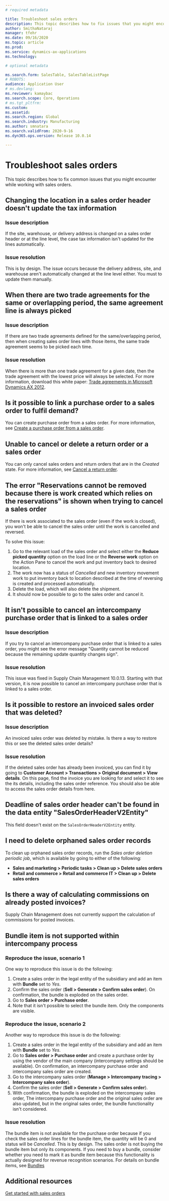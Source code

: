 ```yaml
---
# required metadata

title: Troubleshoot sales orders
description: This topic describes how to fix issues that you might encounter while working with sales orders.
author: SmithaNataraj
manager: tfehr
ms.date: 09/16/2020
ms.topic: article
ms.prod: 
ms.service: dynamics-ax-applications
ms.technology: 

# optional metadata

ms.search.form: SalesTable, SalesTableListPage
# ROBOTS: 
audience: Application User
# ms.devlang: 
ms.reviewer: kamaybac
ms.search.scope: Core, Operations
# ms.tgt_pltfrm: 
ms.custom: 
ms.assetid: 
ms.search.region: Global
ms.search.industry: Manufacturing
ms.author: smnatara
ms.search.validFrom: 2020-9-16
ms.dyn365.ops.version: Release 10.0.14

---
```

# Troubleshoot sales orders

This topic describes how to fix common issues that you might encounter while working with sales orders.

## Changing the location in a sales order header doesn't update the tax information

### Issue description

If the site, warehouse, or delivery address is changed on a sales order header or at the line level, the case tax information isn't updated for the lines automatically.

### Issue resolution

This is by design. The issue occurs because the delivery address, site, and warehouse aren't automatically changed at the line level either. You must to update them manually.

## When there are two trade agreements for the same or overlapping period, the same agreement line is always picked

### Issue description

If there are two trade agreements defined for the same/overlapping period, then when creating sales order lines with those items, the same trade agreement seems to be picked each time.

### Issue resolution

When there is more than one trade agreement for a given date, then the trade agreement with the lowest price will always be selected. For more information, download this white paper: [Trade agreements in Microsoft Dynamics AX 2012](https://www.axug.com/HigherLogic/System/DownloadDocumentFile.ashx?DocumentFileKey=3396a3a8-1f48-4d85-8cd6-5fa982f62e90).

## Is it possible to link a purchase order to a sales order to fulfil demand?

You can create purchase order from a sales order. For more information, see [Create a purchase order from a sales order](tasks/create-purchase-order-sales-order.md).

## Unable to cancel or delete a return order or a sales order

You can only cancel sales orders and return orders that are in the *Created* state. For more information, see [Cancel a return order](../service-management/cancel-return-order.md).

## The error "Reservations cannot be removed because there is work created which relies on the reservations" is shown when trying to cancel a sales order

If there is work associated to the sales order (even if the work is closed), you won't be able to cancel the sales order until the work is cancelled and reversed.

To solve this issue:

1. Go to the relevant load of the sales order and select either the **Reduce picked quantity** option on the load line or the **Reverse work** option on the Action Pane to cancel the work and put inventory back to desired location.
2. The work now has a status of *Cancelled* and new inventory movement work to put inventory back to location described at the time of reversing is created and processed automatically.
3. Delete the load, which will also delete the shipment.
4. It should now be possible to go to the sales order and cancel it.

## It isn't possible to cancel an intercompany purchase order that is linked to a sales order

### Issue description

If you try to cancel an intercompany purchase order that is linked to a sales order, you might see the error message "Quantity cannot be reduced because the remaining update quantity changes sign".

### Issue resolution

This issue was fixed in Supply Chain Management 10.0.13. Starting with that version, it is now possible to cancel an intercompany purchase order that is linked to a sales order.

## Is it possible to restore an invoiced sales order that was deleted?

### Issue description

An invoiced sales order was deleted by mistake. Is there a way to restore this or see the deleted sales order details?

### Issue resolution

If the deleted sales order has already been invoiced, you can find it by going to **Customer Account > Transactions > Original document > View details**. On this page, find the invoice you are looking for and select it to see the its details, including the sales order reference. You should also be able to access the sales order details from here.

## Deadline of sales order header can't be found in the data entity "SalesOrderHeaderV2Entity"

This field doesn't exist on the `SalesOrderHeaderV2Entity` entity.

## I need to delete orphaned sales order records

To clean up orphaned sales order records, run the *Sales order deletion periodic job*, which is available by going to either of the following:

- **Sales and marketing > Periodic tasks > Clean up > Delete sales orders**
- **Retail and commerce > Retail and commerce IT > Clean up > Delete sales orders**

## Is there a way of calculating commissions on already posted invoices?

Supply Chain Management does not currently support the calculation of commissions for posted invoices.

## Bundle item is not supported within intercompany process

### Reproduce the issue, scenario 1

One way to reproduce this issue is do the following:

1. Create a sales order in the legal entity of the subsidiary and add an item with **Bundle** set to *Yes*.
1. Confirm the sales order (**Sell > Generate > Confirm sales order**). On confirmation, the bundle is exploded on the sales order.
1. Go to **Sales order > Purchase order**.
1. Note that it isn't possible to select the bundle item. Only the components are visible.

### Reproduce the issue, scenario 2

Another way to reproduce this issue is do the following:

1. Create a sales order in the legal entity of the subsidiary and add an item with **Bundle** set to *Yes*.
2. Go to **Sales order > Purchase order** and create a purchase order by using the vendor of the main company (intercompany settings should be available). On confirmation, an intercompany purchase order and intercompany sales order are created.
3. Go to the intercompany sales order (**Manage > Intercompany tracing > Intercompany sales order**).
4. Confirm the sales order (**Sell > Generate > Confirm sales order**).
5. With confirmation, the bundle is exploded on the intercompany sales order, The intercompany purchase order and the original sales order are also updated, but in the original sales order, the bundle functionality isn't considered.

### Issue resolution

The bundle item is not available for the purchase order because if you check the sales order lines for the bundle item, the quantity will be 0 and status will be *Cancelled*. This is by design. The sales order is not buying the bundle item but only its components. If you need to buy a bundle, consider whether you need to mark it as bundle item because this functionality is actually designed for revenue recognition scenarios. For details on bundle items, see [Bundles](../../finance/accounts-receivable/revenue-recognition-setup.md#bundles)

## Additional resources

[Get started with sales orders](get-started.md)
